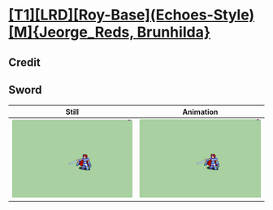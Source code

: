 # [\[T1\]\[LRD\]\[Roy-Base\]\(Echoes-Style\)\[M\]{Jeorge_Reds, Brunhilda}](../)

## Credit


	
## Sword

| Still | Animation |
| :---: | :-------: |
| ![Sword still](./Sword_000.png) | ![Sword animation](./Sword.gif) |
